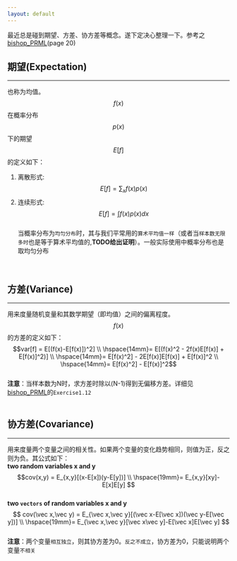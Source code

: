 ```yaml
---
layout: default
---
```


最近总是碰到期望、方差、协方差等概念。遂下定决心整理一下。参考之[bishop_PRML](http://research.microsoft.com/en-us/um/people/cmbishop/prml/)(page 20)
<br/>         

__期望(Expectation)__    
--------
---    
也称为均值。$$f(x)$$在概率分布$$p(x)$$下的期望$$E[f]$$的定义如下：    
1.  离散形式:$$E[f] = \sum_x{f(x)p(x)}$$     
2.  连续形式:$$E[f] = \int f(x)p(x)dx$$      
当概率分布为`均匀分布`时，其与我们平常用的`算术平均值一样`（或者当`样本数无限多时`也是等于算术平均值的,__TODO给出证明__）。一般实际使用中概率分布也是取均匀分布
<br/>     

__方差(Variance)__        
--------
---     
用来度量随机变量和其数学期望（即均值）之间的偏离程度。$$f(x)$$的方差的定义如下：    
$$var[f] = E[(f(x)-E[f(x)])^2]   \\
\hspace{14mm}= E[(f(x)^2 - 2f(x)E[f(x)] + E[f(x)]^2)]  \\    
\hspace{14mm}= E[f(x)^2] - 2E[f(x)]E[f(x)] + E[f(x)]^2  \\ 
\hspace{14mm}= E[f(x)^2] - E[f(x)]^2$$    
__注意__：当样本数为N时，求方差时除以(N-1)得到无偏移方差。详细见[bishop_PRML](http://research.microsoft.com/en-us/um/people/cmbishop/prml/)的`Exercise1.12`    
<br/>     

__协方差(Covariance)__        
--------
---    
用来度量两个变量之间的相关性。如果两个变量的变化趋势相同，则值为正，反之则为负。其公式如下：    
__two random variables x and y__    
$$cov(x,y) = E_{x,y}[(x-E[x])(y-E[y])]   \\
\hspace{19mm}= E_{x,y}[xy]-E[x]E[y]   
$$    
__two `vectors` of random variables x and y__    
$$    
cov(\vec x,\vec y) = E_{\vec x,\vec y}[(\vec x-E[\vec x])(\vec y-E[\vec y])]   \\
\hspace{19mm}= E_{\vec x,\vec y}[\vec x\vec y]-E[\vec x]E[\vec y]
$$    
__注意__：两个变量`相互独立`，则其协方差为0。`反之不成立`，协方差为0，只能说明两个变量`不相关`
<br/>  
<br/>     
